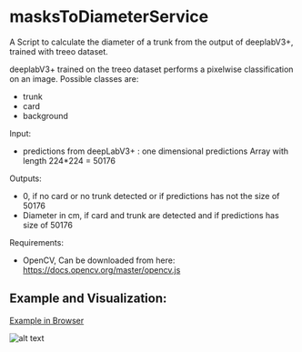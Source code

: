 # masksToDiameterService

A Script to calculate the diameter of a trunk from the output of deeplabV3+, trained with treeo dataset.

deeplabV3+ trained on the treeo dataset performs a pixelwise classification on an image.
Possible classes are:
- trunk
- card
- background


Input: 
- predictions from deepLabV3+ : one dimensional predictions Array with length 224*224 = 50176

Outputs: 
- 0, if no card or no trunk detected or if predictions has not the size of 50176
- Diameter in cm, if card and trunk are detected and if predictions has size of 50176

Requirements:
- OpenCV, Can be downloaded from here: https://docs.opencv.org/master/opencv.js

## Example and Visualization:

[Example in Browser](https://johannes0horn.github.io/masksToDiameterService/ "Example")

![alt text](https://github.com/Johannes0Horn/masksToDiameterService/blob/master/screenshot.png)

